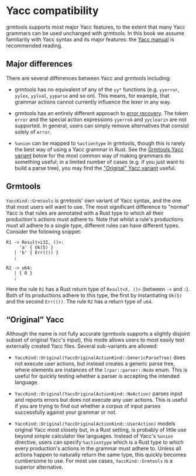 # Yacc compatibility

grmtools supports most major Yacc features, to the extent that many Yacc
grammars can be used unchanged with grmtools. In this book we assume
familiarity with Yacc syntax and its major features: the
[Yacc manual](http://dinosaur.compilertools.net/yacc/index.html) is recommended
reading.


## Major differences

There are several differences between Yacc and grmtools including:

 * grmtools has no equivalent of any of the `yy*` functions (e.g. `yyerror`,
   `yylex`, `yylval`, `yyparse` and so on). This means, for example, that
   grammar actions cannot currently influence the lexer in any way.

 * grmtools has an entirely different approach to [error
   recovery](errorrecovery.md). The token `error` and the special action
   expressions `yyerrok` and `yyclearin` are not supported. In general, users
   can simply remove alternatives that consist solely of `error`.

 * `%union` can be mapped to `%actiontype` in grmtools, though this is rarely
   the best way of using a Yacc grammar in Rust. See the [Grmtools Yacc
   variant](#grmtools) below for the most common way of making grammars do
   something useful; in a limited number of cases (e.g. if you just want to
   build a parse tree), you may find the ["Original" Yacc
   variant](#original-yacc) useful.


## Grmtools

`YaccKind::Grmtools` is grmtools' own variant of Yacc syntax, and the one that
most users will want to use. The most significant difference to "normal" Yacc
is that rules are annotated with a Rust type to which all their production's
actions must adhere to. Note that whilst a rule's productions must all adhere
to a single type, different rules can have different types.  Consider the
following snippet:

```rust,noplaypen
R1 -> Result<i32, ()>:
     'a' { Ok(5) }
   | 'b' { Err(()) }
   ;

R2 -> u64:
   | { 0 }
   ;
```

Here the rule `R1` has a Rust return type of `Result<X, ()>` (between `->` and
`:`). Both of its productions adhere to this type, the first by instantiating
`Ok(5)` and the second `Err(())`. The rule `R2` has a return type of `u64`.


## “Original” Yacc

Although the name is not fully accurate (grmtools supports a slightly disjoint
subset of original Yacc's input), this mode allows users to most easily test
externally created Yacc files. Several sub-variants are allowed:

* `YaccKind::Original(YaccOriginalActionKind::GenericParseTree)` does not
  execute user actions, but instead creates a generic parse tree, where elements
  are instances of the `lrpar::parser::Node` enum. This is useful for quickly
  testing whether a parser is accepting the intended language.

* `YaccKind::Original(YaccOriginalActionKind::NoAction)` parses input and
  reports errors but does not execute any user actions. This is useful if you
  are trying to find out whether a corpus of input parses successfully against
  your grammar or not.

* `YaccKind::Original(YaccOriginalActionKind::UserAction)` models original Yacc
  most closely but, in a Rust setting, is probably of little use beyond simple
  calculator like languages. Instead of Yacc's `%union` directive, users can
  specify `%actiontype` which is a Rust type to which every production's actions
  in the grammar must adhere to. Unless all actions happen to naturally return
  the same type, this quickly becomes cumbersome to use. For most use cases,
  `YaccKind::Grmtools` is a superior alternative.
